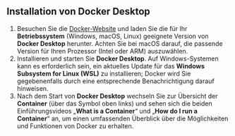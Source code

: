 ## Installation von Docker Desktop

1. Besuchen Sie die [Docker-Website](https://www.docker.com/) und laden Sie die für Ihr **Betriebssystem** (Windows, macOS, Linux) geeignete Version von **Docker Desktop** herunter. Achten Sie bei macOS darauf, die passende Version für Ihren Prozessor (Intel oder ARM) auszuwählen.
2. Installieren und starten Sie **Docker Desktop**. Auf Windows-Systemen kann es erforderlich sein, ein aktuelles Update für das **Windows Subsystem for Linux (WSL)** zu installieren; Docker wird Sie gegebenenfalls durch eine entsprechende Benachrichtigung darauf hinweisen. 
3. Nach dem Start von **Docker Desktop** wechseln Sie zur Übersicht der **Container** (über das Symbol oben links) und sehen sich die beiden Einführungsvideos „**What is a Container**“ und „**How do I run a Container**“ an, um einen umfassenden Überblick über die Möglichkeiten und Funktionen von Docker zu erhalten.
